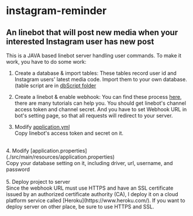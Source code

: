 # instagram-reminder
An linebot that will post new media when your interested Instagram user has new post
--------------------------------------------------------------------------------------

This is a JAVA based linebot server handling user commands. To make it work, you have to do some work:

1. Create a database & import tables:
These tables record user id and Instagram users' latest media code. Import them to your own database. (table script are in [dbScript folder](./src/main/webapp/dbScript)

2. Create a linebot & enable webhook:
You can find these process [here](https://developers.line.me/en/docs/messaging-api/building-bot), there are many tutorials can help you. 
You should get linebot's channel access token and channel secret. And you have to set Webhook URL in bot's setting page, so that all requests will redirect to your server. 

3. Modify [application.yml](./src/main/resources/application.yml)</br>
Copy linebot's access token and secret on it.</br>
</br>
4. Modify [application.properties](./src/main/resources/application.properties)</br>
Copy your database setting on it, including driver, url, username, and password</br>
</br>
5. Deploy project to server</br>
Since the webhook URL must use HTTPS and have an SSL certificate issued by an authorized certificate authority (CA), I deploy it on a cloud platform service called [Heroku](https://www.heroku.com/). If you want to deploy server on other place, be sure to use HTTPS and SSL.</br>
  
